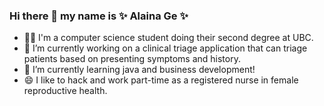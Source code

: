 ### Hi there 👋 my name is ✨ Alaina Ge ✨

- 🫷🫸 I'm a computer science student doing their second degree at UBC.
- 🔭 I’m currently working on a clinical triage application that can triage patients based on presenting symptoms and history.
- 🌱 I’m currently learning java and business development!
- 😄 I like to hack and work part-time as a registered nurse in female reproductive health.
<!--
**Alaina-gl/Alaina-gl** is a ✨ _special_ ✨ repository because its `README.md` (this file) appears on your GitHub profile.

Here are some ideas to get you started:

- 🔭 I’m currently working on ...
- 🌱 I’m currently learning ...
- 👯 I’m looking to collaborate on ...
- 🤔 I’m looking for help with ...
- 💬 Ask me about ...
- 📫 How to reach me: ...
- 😄 Pronouns: ...
- ⚡ Fun fact: ...
-->

